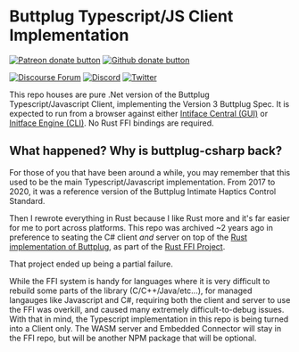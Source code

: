 # Buttplug Typescript/JS Client Implementation

[![Patreon donate button](https://img.shields.io/badge/patreon-donate-yellow.svg)](https://www.patreon.com/qdot)
[![Github donate button](https://img.shields.io/badge/github-donate-ff69b4.svg)](https://www.github.com/sponsors/qdot)

[![Discourse Forum](https://img.shields.io/badge/discourse-forum-blue.svg)](https://discuss.buttplug.io)
[![Discord](https://img.shields.io/discord/353303527587708932.svg?logo=discord)](https://discord.buttplug.io)
[![Twitter](https://img.shields.io/twitter/follow/buttplugio.svg?style=social&logo=twitter)](https://twitter.com/buttplugio)

This repo houses are pure .Net version of the Buttplug Typescript/Javascript Client, implementing
the Version 3 Buttplug Spec. It is expected to run from a browser against either [Intiface Central
(GUI)](https://intiface.com/central) or [Initface Engine
(CLI)](https://github.com/intiface/intiface-engine). No Rust FFI bindings are required.

## What happened? Why is buttplug-csharp back?

For those of you that have been around a while, you may remember that this used to be the main
Typescript/Javascript implementation. From 2017 to 2020, it was a reference version of the Buttplug
Intimate Haptics Control Standard. 

Then I rewrote everything in Rust because I like Rust more and it's far easier for me to port across
platforms. This repo was archived ~2 years ago in preference to seating the C# client *and* server
on top of the [Rust implementation of Buttplug](https://github.com/buttplugio/buttplug), as part of
the [Rust FFI Project](https://github.com/buttplugio/buttplug-rs-ffi).

That project ended up being a partial failure.

While the FFI system is handy for languages where it is very difficult to rebuild some parts of the
library (C/C++/Java/etc...), for managed langauges like Javascript and C#, requiring both the client
and server to use the FFI was overkill, and caused many extremely difficult-to-debug issues. With
that in mind, the Typescript implementation in this repo is being turned into a Client only. The
WASM server and Embedded Connector will stay in the FFI repo, but will be another NPM package that
will be optional.
